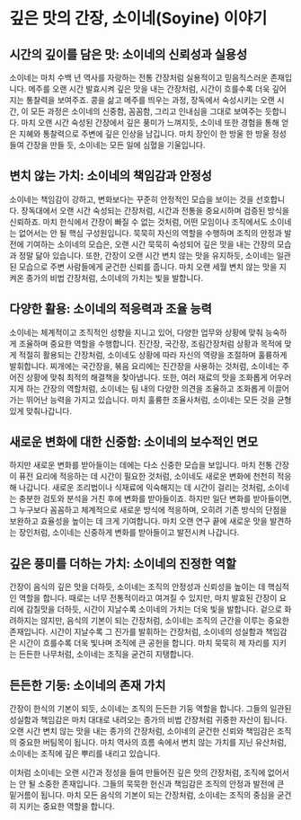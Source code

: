# 깊은 맛의 간장, 소이네(Soyine) 이야기

## 시간의 깊이를 담은 맛: 소이네의 신뢰성과 실용성

소이네는 마치 수백 년 역사를 자랑하는 전통 간장처럼 실용적이고 믿음직스러운 존재입니다. 메주를 오랜 시간 발효시켜 깊은 맛을 내는 간장처럼, 시간이 흐를수록 더욱 깊어지는 통찰력을 보여주죠. 콩을 삶고 메주를 띄우는 과정, 장독에서 숙성시키는 오랜 시간, 이 모든 과정은 소이네의 신중함, 꼼꼼함, 그리고 인내심을 그대로 보여주는 듯합니다. 마치 오랜 시간 숙성된 간장에서 깊은 풍미가 느껴지듯, 소이네 또한 경험을 통해 얻은 지혜와 통찰력으로 주변에 깊은 인상을 남깁니다. 마치 장인이 한 방울 한 방울 정성 들여 간장을 만들 듯, 소이네는 모든 일에 심혈을 기울입니다.

## 변치 않는 가치: 소이네의 책임감과 안정성

소이네는 책임감이 강하고, 변화보다는 꾸준히 안정적인 모습을 보이는 것을 선호합니다. 장독대에서 오랜 시간 숙성되는 간장처럼, 시간과 전통을 중요시하며 검증된 방식을 신뢰하죠. 마치 한식에서 간장이 빠질 수 없는 것처럼, 어떤 모임이나 조직에서도 소이네는 없어서는 안 될 핵심 구성원입니다. 묵묵히 자신의 역할을 수행하며 조직의 안정과 발전에 기여하는 소이네의 모습은, 오랜 시간 묵묵히 숙성되어 깊은 맛을 내는 간장의 모습과 정말 닮아 있습니다. 또한, 간장이 오랜 시간 변치 않는 맛을 유지하듯, 소이네는 일관된 모습으로 주변 사람들에게 굳건한 신뢰를 줍니다. 마치 오랜 세월 변치 않는 맛을 지켜온 종가의 비법 간장처럼, 소이네의 가치는 빛을 발합니다.

## 다양한 활용: 소이네의 적응력과 조율 능력

소이네는 체계적이고 조직적인 성향을 지니고 있어, 다양한 업무와 상황에 맞춰 능숙하게 조율하며 중요한 역할을 수행합니다. 진간장, 국간장, 조림간장처럼 상황과 목적에 맞게 적절히 활용되는 간장처럼, 소이네도 상황에 따라 자신의 역량을 조절하며 훌륭하게 발휘합니다. 찌개에는 국간장을, 볶음 요리에는 진간장을 사용하는 것처럼, 소이네는 주어진 상황에 맞춰 최적의 해결책을 찾아냅니다. 또한, 여러 재료의 맛을 조화롭게 어우러지게 하는 간장의 역할처럼, 소이네는 팀 내의 다양한 의견을 조율하고 조화롭게 이끌어가는 뛰어난 능력을 가지고 있습니다. 마치 훌륭한 조율사처럼, 소이네는 모든 것을 균형 있게 맞춰나갑니다.

## 새로운 변화에 대한 신중함: 소이네의 보수적인 면모

하지만 새로운 변화를 받아들이는 데에는 다소 신중한 모습을 보입니다. 마치 전통 간장이 퓨전 요리에 적응하는 데 시간이 필요한 것처럼, 소이네도 새로운 변화에 천천히 적응해 나갑니다. 새로운 조리법이나 식재료에 익숙해지는 데 시간이 걸리는 것처럼, 소이네는 충분한 검토와 분석을 거친 후에 변화를 받아들이죠. 하지만 일단 변화를 받아들이면, 그 누구보다 꼼꼼하고 체계적으로 새로운 방식에 적응하며, 오히려 기존 방식의 단점을 보완하고 효율성을 높이는 데 크게 기여합니다. 마치 오랜 연구 끝에 새로운 맛을 발견하는 장인처럼, 소이네는 신중하게 변화를 받아들이고 발전시켜 나갑니다.

## 깊은 풍미를 더하는 가치: 소이네의 진정한 역할

간장이 음식의 깊은 맛을 더하듯, 소이네는 조직의 안정성과 신뢰성을 높이는 데 핵심적인 역할을 합니다. 때로는 너무 전통적이라고 여겨질 수 있지만, 마치 발효된 간장이 요리에 감칠맛을 더하듯, 시간이 지날수록 소이네의 가치는 더욱 빛을 발합니다. 겉으로 화려하지는 않지만, 음식의 기본이 되는 간장처럼, 소이네는 조직의 근간을 이루는 중요한 존재입니다. 시간이 지날수록 그 진가를 발휘하는 간장처럼, 소이네의 성실함과 책임감은 시간이 흐를수록 더욱 빛나며 조직에 큰 공헌을 합니다. 마치 묵묵히 제 자리를 지키는 든든한 나무처럼, 소이네는 조직을 굳건히 지탱합니다.

## 든든한 기둥: 소이네의 존재 가치

간장이 한식의 기본이 되듯, 소이네는 조직의 든든한 기둥 역할을 합니다. 그들의 일관된 성실함과 책임감은 마치 대대로 내려오는 종가의 비법 간장처럼 귀중한 자산이 됩니다. 오랜 시간 변치 않는 맛을 내는 종가의 간장처럼, 소이네의 굳건한 신뢰와 책임감은 조직의 중요한 버팀목이 됩니다. 마치 역사의 흐름 속에서 변치 않는 가치를 지닌 유산처럼, 소이네는 조직에 깊은 뿌리를 내리고 있습니다.

이처럼 소이네는 오랜 시간과 정성을 들여 만들어진 깊은 맛의 간장처럼, 조직에 없어서는 안 될 소중한 존재입니다. 그들의 묵묵한 헌신과 책임감은 조직의 안정과 발전에 큰 밑거름이 됩니다. 마치 모든 음식의 기본이 되는 간장처럼, 소이네는 조직의 중심을 굳건히 지키는 중요한 역할을 합니다.
